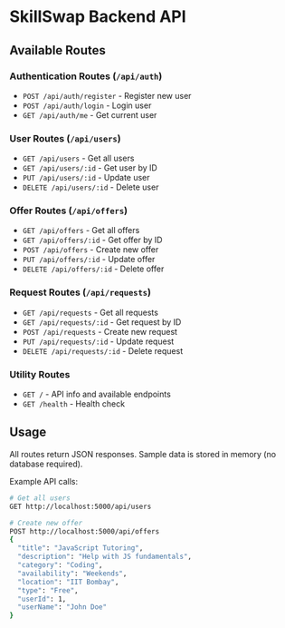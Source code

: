 # SkillSwap Backend API

## Available Routes

### Authentication Routes (`/api/auth`)
- `POST /api/auth/register` - Register new user
- `POST /api/auth/login` - Login user  
- `GET /api/auth/me` - Get current user

### User Routes (`/api/users`)
- `GET /api/users` - Get all users
- `GET /api/users/:id` - Get user by ID
- `PUT /api/users/:id` - Update user
- `DELETE /api/users/:id` - Delete user

### Offer Routes (`/api/offers`)
- `GET /api/offers` - Get all offers
- `GET /api/offers/:id` - Get offer by ID
- `POST /api/offers` - Create new offer
- `PUT /api/offers/:id` - Update offer
- `DELETE /api/offers/:id` - Delete offer

### Request Routes (`/api/requests`)
- `GET /api/requests` - Get all requests
- `GET /api/requests/:id` - Get request by ID
- `POST /api/requests` - Create new request
- `PUT /api/requests/:id` - Update request
- `DELETE /api/requests/:id` - Delete request

### Utility Routes
- `GET /` - API info and available endpoints
- `GET /health` - Health check

## Usage

All routes return JSON responses. Sample data is stored in memory (no database required).

Example API calls:
```bash
# Get all users
GET http://localhost:5000/api/users

# Create new offer
POST http://localhost:5000/api/offers
{
  "title": "JavaScript Tutoring",
  "description": "Help with JS fundamentals",
  "category": "Coding",
  "availability": "Weekends",
  "location": "IIT Bombay",
  "type": "Free",
  "userId": 1,
  "userName": "John Doe"
}
```